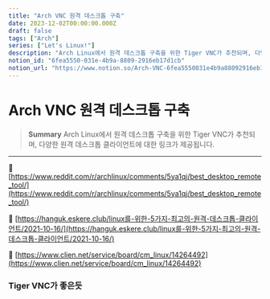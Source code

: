 ```yaml
---
title: "Arch VNC 원격 데스크톱 구축"
date: 2023-12-02T00:00:00.000Z
draft: false
tags: ["Arch"]
series: ["Let's Linux!"]
description: "Arch Linux에서 원격 데스크톱 구축을 위한 Tiger VNC가 추천되며, 다양한 원격 데스크톱 클라이언트에 대한 링크가 제공됩니다."
notion_id: "6fea5550-031e-4b9a-8809-2916eb17d1cb"
notion_url: "https://www.notion.so/Arch-VNC-6fea5550031e4b9a88092916eb17d1cb"
---
```


# Arch VNC 원격 데스크톱 구축

> **Summary**
> Arch Linux에서 원격 데스크톱 구축을 위한 Tiger VNC가 추천되며, 다양한 원격 데스크톱 클라이언트에 대한 링크가 제공됩니다.

---

🔗 [https://www.reddit.com/r/archlinux/comments/5ya1qj/best_desktop_remote_tool/](https://www.reddit.com/r/archlinux/comments/5ya1qj/best_desktop_remote_tool/)

🔗 [https://hanguk.eskere.club/linux를-위한-5가지-최고의-원격-데스크톱-클라이언트/2021-10-16/](https://hanguk.eskere.club/linux를-위한-5가지-최고의-원격-데스크톱-클라이언트/2021-10-16/)

🔗 [https://www.clien.net/service/board/cm_linux/14264492](https://www.clien.net/service/board/cm_linux/14264492)


### Tiger VNC가 좋은듯



